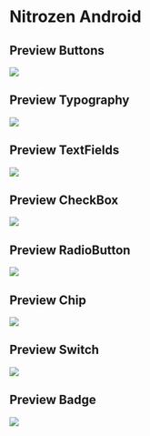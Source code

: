 # Nitrozen Android

## Preview Buttons
![](./assets/screenshots/buttons.png)

## Preview Typography
![](./assets/screenshots/typography.png)

## Preview TextFields
![](./assets/screenshots/textfields.png)

## Preview CheckBox
![](./assets/screenshots/checkbox.png)

## Preview RadioButton
![](./assets/screenshots/radiobutton.png)

## Preview Chip
![](./assets/screenshots/chip.png)

## Preview Switch
![](./assets/screenshots/switch.png)

## Preview Badge
![](./assets/screenshots/badge.png)